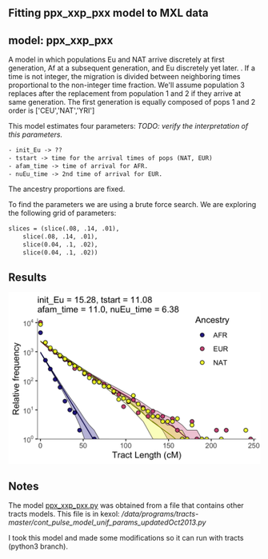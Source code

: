 ## Fitting ppx_xxp_pxx model to MXL data

## model: ppx_xxp_pxx

A model in which populations Eu and NAT arrive discretely at first generation, Af at a subsequent generation, 
    and Eu discretely yet later. 
    . If a time is not integer, the migration 
    is divided between neighboring times proportional to the non-integer time fraction. 
    We'll assume population 3 
    replaces after the replacement from population 1 and 2 if they arrive at same generation. 
    The first generation is equally composed of pops 1 and 2
    order is ['CEU','NAT','YRI']


This model estimates four parameters: *TODO: verify the interpretation of this parameters.*

    - init_Eu -> ??
    - tstart -> time for the arrival times of pops (NAT, EUR)
    - afam_time -> time of arrival for AFR.
    - nuEu_time -> 2nd time of arrival for EUR.

The ancestry proportions are fixed.

To find the parameters we are using a brute force search. We are exploring the following grid of parameters:

```
slices = (slice(.08, .14, .01), 
    slice(.08, .14, .01), 
    slice(0.04, .1, .02), 
    slice(0.04, .1, .02))
```


## Results

![res](plots/result.png)


## Notes

The model [ppx_xxp_pxx.py](ppx_xxp_pxx.py) was obtained from a file that contains other tracts models.
This file is in kexol: */data/programs/tracts-master/cont_pulse_model_unif_params_updatedOct2013.py*

I took this model and made some modifications so it can run with tracts (python3 branch).

